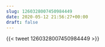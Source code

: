 ```yaml
---
slug: 1260328007450984449
date: 2020-05-12 21:56:27+00:00
draft: false
---
```


{{< tweet 1260328007450984449 >}}
